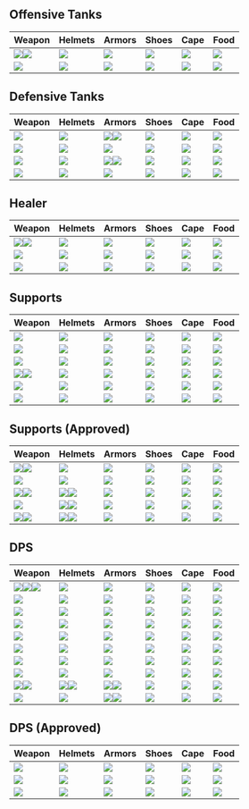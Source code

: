 ## Offensive Tanks

| Weapon | Helmets | Armors | Shoes | Cape | Food |
|---|---|---|---|---|---|
| ![](https://render.albiononline.com/v1/item/T8_MAIN_MACE@4.png)![](https://render.albiononline.com/v1/item/T8_OFF_SHIELD_AVALON@4.png) | ![](https://render.albiononline.com/v1/item/T8_HEAD_PLATE_SET2@4.png) | ![](https://render.albiononline.com/v1/item/T8_ARMOR_PLATE_HELL@4.png) | ![](https://render.albiononline.com/v1/item/T8_SHOES_LEATHER_SET2@4.png) | ![](https://render.albiononline.com/v1/item/T8_CAPEITEM_FW_MARTLOCK@4.png) | ![](https://render.albiononline.com/v1/item/T7_MEAL_OMELETTE_AVALON@3) |
| ![](https://render.albiononline.com/v1/item/T8_2H_HAMMER_AVALON@4.png) | ![](https://render.albiononline.com/v1/item/T8_HEAD_PLATE_SET2@4.png) | ![](https://render.albiononline.com/v1/item/T8_ARMOR_PLATE_HELL@4.png) | ![](https://render.albiononline.com/v1/item/T8_SHOES_LEATHER_SET2@4.png) | ![](https://render.albiononline.com/v1/item/T8_CAPEITEM_FW_MARTLOCK@4.png) | ![](https://render.albiononline.com/v1/item/T7_MEAL_OMELETTE_AVALON@3) |

## Defensive Tanks

| Weapon | Helmets | Armors | Shoes | Cape | Food |
|---|---|---|---|---|---|
| ![](https://render.albiononline.com/v1/item/T8_2H_QUARTERSTAFF_AVALON@4.png) | ![](https://render.albiononline.com/v1/item/T8_HEAD_LEATHER_SET3@4.png) | ![](https://render.albiononline.com/v1/item/T8_ARMOR_PLATE_FEY@4.png)![](https://render.albiononline.com/v1/item/T8_ARMOR_PLATE_SET2@4.png) | ![](https://render.albiononline.com/v1/item/T8_SHOES_LEATHER_SET1@4.png) | ![](https://render.albiononline.com/v1/item/T8_CAPEITEM_FW_LYMHURST@4.png) | ![](https://render.albiononline.com/v1/item/T7_MEAL_OMELETTE_AVALON@3) |
| ![](https://render.albiononline.com/v1/item/T8_2H_RAM_KEEPER@4.png) | ![](https://render.albiononline.com/v1/item/T8_HEAD_PLATE_KEEPER@4.png) | ![](https://render.albiononline.com/v1/item/T8_ARMOR_PLATE_SET3@4.png) | ![](https://render.albiononline.com/v1/item/T8_SHOES_LEATHER_SET2@4.png) | ![](https://render.albiononline.com/v1/item/T8_CAPEITEM_FW_MARTLOCK@4.png) | ![](https://render.albiononline.com/v1/item/T7_MEAL_OMELETTE_AVALON@3) |
| ![](https://render.albiononline.com/v1/item/T8_2H_MACE@4.png) | ![](https://render.albiononline.com/v1/item/T8_HEAD_PLATE_KEEPER@4.png) | ![](https://render.albiononline.com/v1/item/T8_ARMOR_PLATE_FEY@4.png)![](https://render.albiononline.com/v1/item/T8_ARMOR_PLATE_HELL@4.png) | ![](https://render.albiononline.com/v1/item/T8_SHOES_LEATHER_SET1@4.png) | ![](https://render.albiononline.com/v1/item/T8_CAPEITEM_FW_MARTLOCK@4.png) | ![](https://render.albiononline.com/v1/item/T7_MEAL_OMELETTE_AVALON@3) |
| ![](https://render.albiononline.com/v1/item/T8_2H_ICEGAUNTLETS_HELL@4.png) | ![](https://render.albiononline.com/v1/item/T8_HEAD_LEATHER_SET3@4.png) | ![](https://render.albiononline.com/v1/item/T8_ARMOR_PLATE_FEY@4.png) | ![](https://render.albiononline.com/v1/item/T8_SHOES_LEATHER_SET1@4.png) | ![](https://render.albiononline.com/v1/item/T8_CAPEITEM_FW_FORTSTERLING@4.png) | ![](https://render.albiononline.com/v1/item/T7_MEAL_OMELETTE_AVALON@3) |

## Healer

| Weapon | Helmets | Armors | Shoes | Cape | Food |
|---|---|---|---|---|---|
| ![](https://render.albiononline.com/v1/item/T8_MAIN_HOLYSTAFF_AVALON@4.png)![](https://render.albiononline.com/v1/item/T8_OFF_HORN_KEEPER@4.png) | ![](https://render.albiononline.com/v1/item/T8_HEAD_PLATE_SET2@4.png) | ![](https://render.albiononline.com/v1/item/T8_ARMOR_CLOTH_SET2@4.png) | ![](https://render.albiononline.com/v1/item/T8_SHOES_LEATHER_SET1@4.png) | ![](https://render.albiononline.com/v1/item/T8_CAPEITEM_FW_LYMHURST@4.png) | ![](https://render.albiononline.com/v1/item/T7_MEAL_OMELETTE_FISH@3) |
| ![](https://render.albiononline.com/v1/item/T8_2H_HOLYSTAFF_HELL@4.png) | ![](https://render.albiononline.com/v1/item/T8_HEAD_PLATE_SET2@4.png) | ![](https://render.albiononline.com/v1/item/T8_ARMOR_CLOTH_SET2@4.png) | ![](https://render.albiononline.com/v1/item/T8_SHOES_LEATHER_SET1@4.png) | ![](https://render.albiononline.com/v1/item/T8_CAPEITEM_FW_LYMHURST@4.png) | ![](https://render.albiononline.com/v1/item/T7_MEAL_OMELETTE_FISH@3) |
| ![](https://render.albiononline.com/v1/item/T8_2H_NATURESTAFF_HELL@4.png) | ![](https://render.albiononline.com/v1/item/T8_HEAD_LEATHER_SET3@4.png) | ![](https://render.albiononline.com/v1/item/T8_ARMOR_CLOTH_SET2@4.png) | ![](https://render.albiononline.com/v1/item/T8_SHOES_LEATHER_SET1@4.png) | ![](https://render.albiononline.com/v1/item/T8_CAPEITEM_FW_LYMHURST@4.png) | ![](https://render.albiononline.com/v1/item/T7_MEAL_OMELETTE_FISH@3) |

## Supports

| Weapon | Helmets | Armors | Shoes | Cape | Food |
|---|---|---|---|---|---|
| ![](https://render.albiononline.com/v1/item/T8_2H_ENIGMATICORB_MORGANA@4.png) | ![](https://render.albiononline.com/v1/item/T8_HEAD_LEATHER_SET3@4.png) | ![](https://render.albiononline.com/v1/item/T8_ARMOR_PLATE_HELL@4.png) | ![](https://render.albiononline.com/v1/item/T8_SHOES_LEATHER_SET1@4.png) | ![](https://render.albiononline.com/v1/item/T8_CAPEITEM_FW_FORTSTERLING@4.png) | ![](https://render.albiononline.com/v1/item/T7_MEAL_OMELETTE_AVALON@3) |
| ![](https://render.albiononline.com/v1/item/T8_2H_ARCANESTAFF_HELL@4.png) | ![](https://render.albiononline.com/v1/item/T8_HEAD_LEATHER_SET3@4.png) | ![](https://render.albiononline.com/v1/item/T8_ARMOR_PLATE_HELL@4.png) | ![](https://render.albiononline.com/v1/item/T8_SHOES_LEATHER_SET2@4.png) | ![](https://render.albiononline.com/v1/item/T8_CAPEITEM_FW_FORTSTERLING@4.png) | ![](https://render.albiononline.com/v1/item/T7_MEAL_OMELETTE_AVALON@3) |
| ![](https://render.albiononline.com/v1/item/T8_2H_ENIGMATICSTAFF@4.png) | ![](https://render.albiononline.com/v1/item/T8_HEAD_CLOTH_FEY@4.png) | ![](https://render.albiononline.com/v1/item/T8_ARMOR_PLATE_KEEPER@4.png) | ![](https://render.albiononline.com/v1/item/T8_SHOES_LEATHER_SET1@4.png) | ![](https://render.albiononline.com/v1/item/T8_CAPEITEM_FW_LYMHURST@4.png) | ![](https://render.albiononline.com/v1/item/T7_MEAL_OMELETTE_AVALON@3) |
| ![](https://render.albiononline.com/v1/item/T8_MAIN_CURSEDSTAFF_UNDEAD@4.png)![](https://render.albiononline.com/v1/item/T8_OFF_HORN_KEEPER@4.png) | ![](https://render.albiononline.com/v1/item/T8_HEAD_LEATHER_SET3@4.png) | ![](https://render.albiononline.com/v1/item/T8_ARMOR_PLATE_HELL@4.png) | ![](https://render.albiononline.com/v1/item/T8_SHOES_PLATE_UNDEAD@4.png) | ![](https://render.albiononline.com/v1/item/T8_CAPEITEM_FW_LYMHURST@4.png) | ![](https://render.albiononline.com/v1/item/T7_MEAL_OMELETTE_AVALON@3) |
| ![](https://render.albiononline.com/v1/item/T8_2H_CURSEDSTAFF_MORGANA@4.png) | ![](https://render.albiononline.com/v1/item/T8_HEAD_CLOTH_FEY@4.png) | ![](https://render.albiononline.com/v1/item/T8_ARMOR_CLOTH_SET1@4.png) | ![](https://render.albiononline.com/v1/item/T8_SHOES_PLATE_UNDEAD@4.png) | ![](https://render.albiononline.com/v1/item/T8_CAPEITEM_MORGANA@4.png) | ![](https://render.albiononline.com/v1/item/T7_MEAL_OMELETTE_AVALON@3) |
| ![](https://render.albiononline.com/v1/item/T8_2H_DUALMACE_AVALON@4.png) | ![](https://render.albiononline.com/v1/item/T8_HEAD_LEATHER_SET3@4.png) | ![](https://render.albiononline.com/v1/item/T8_ARMOR_PLATE_HELL@4.png) | ![](https://render.albiononline.com/v1/item/T8_SHOES_LEATHER_SET1@4.png) | ![](https://render.albiononline.com/v1/item/T8_CAPEITEM_FW_LYMHURST@4.png) | ![](https://render.albiononline.com/v1/item/T7_MEAL_OMELETTE_AVALON@3) |

## Supports (Approved)

| Weapon | Helmets | Armors | Shoes | Cape | Food |
|---|---|---|---|---|---|
| ![](https://render.albiononline.com/v1/item/T8_MAIN_ARCANESTAFF_UNDEAD@4.png)![](https://render.albiononline.com/v1/item/T8_OFF_TOTEM_KEEPER@4.png) | ![](https://render.albiononline.com/v1/item/T8_HEAD_PLATE_SET2@4.png) | ![](https://render.albiononline.com/v1/item/T8_ARMOR_PLATE_HELL@4.png) | ![](https://render.albiononline.com/v1/item/T8_SHOES_LEATHER_FEY@4.png) | ![](https://render.albiononline.com/v1/item/T8_CAPEITEM_FW_MARTLOCK@4.png) | ![](https://render.albiononline.com/v1/item/T7_MEAL_OMELETTE_AVALON@3) |
| ![](https://render.albiononline.com/v1/item/T8_2H_HAMMER_AVALON@4.png) | ![](https://render.albiononline.com/v1/item/T8_HEAD_CLOTH_SET2@4.png) | ![](https://render.albiononline.com/v1/item/T8_ARMOR_PLATE_SET3@4.png) | ![](https://render.albiononline.com/v1/item/T8_SHOES_LEATHER_SET2@4.png) | ![](https://render.albiononline.com/v1/item/T8_CAPEITEM_FW_MARTLOCK@4.png) | ![](https://render.albiononline.com/v1/item/T7_MEAL_OMELETTE_AVALON@3) |
| ![](https://render.albiononline.com/v1/item/T8_MAIN_ROCKMACE_KEEPER@4.png)![](https://render.albiononline.com/v1/item/T8_OFF_HORN_KEEPER@4.png) | ![](https://render.albiononline.com/v1/item/T8_HEAD_LEATHER_SET3@4.png)![](https://render.albiononline.com/v1/item/T8_HEAD_PLATE_SET2@4.png) | ![](https://render.albiononline.com/v1/item/T8_ARMOR_PLATE_HELL@4.png) | ![](https://render.albiononline.com/v1/item/T8_SHOES_LEATHER_SET2@4.png) | ![](https://render.albiononline.com/v1/item/T8_CAPEITEM_FW_MARTLOCK@4.png) | ![](https://render.albiononline.com/v1/item/T7_MEAL_OMELETTE_AVALON@3) |
| ![](https://render.albiononline.com/v1/item/T8_2H_ARCANESTAFF@4.png) | ![](https://render.albiononline.com/v1/item/T8_HEAD_LEATHER_HELL@4.png)![](https://render.albiononline.com/v1/item/T8_HEAD_CLOTH_SET2@4.png) | ![](https://render.albiononline.com/v1/item/T8_ARMOR_PLATE_FEY@4.png) | ![](https://render.albiononline.com/v1/item/T8_SHOES_LEATHER_SET1@4.png) | ![](https://render.albiononline.com/v1/item/T8_CAPEITEM_FW_MARTLOCK@4.png) | ![](https://render.albiononline.com/v1/item/T7_MEAL_OMELETTE_AVALON@3) |
| ![](https://render.albiononline.com/v1/item/T8_MAIN_ARCANESTAFF@4.png)![](https://render.albiononline.com/v1/item/T8_OFF_HORN_KEEPER@4.png) | ![](https://render.albiononline.com/v1/item/T8_HEAD_LEATHER_HELL@4.png)![](https://render.albiononline.com/v1/item/T8_HEAD_CLOTH_SET2@4.png) | ![](https://render.albiononline.com/v1/item/T8_ARMOR_PLATE_FEY@4.png) | ![](https://render.albiononline.com/v1/item/T8_SHOES_LEATHER_SET1@4.png) | ![](https://render.albiononline.com/v1/item/T8_CAPEITEM_FW_MARTLOCK@4.png) | ![](https://render.albiononline.com/v1/item/T7_MEAL_OMELETTE_AVALON@3) |

## DPS

| Weapon | Helmets | Armors | Shoes | Cape | Food |
|---|---|---|---|---|---|
| ![](https://render.albiononline.com/v1/item/T8_MAIN_DAGGER_HELL@4.png)![](https://render.albiononline.com/v1/item/T8_OFF_SPIKEDSHIELD_MORGANA@4.png)![](https://render.albiononline.com/v1/item/T8_OFF_DEMONSKULL_HELL@4.png) | ![](https://render.albiononline.com/v1/item/T8_HEAD_PLATE_SET2@4.png) | ![](https://render.albiononline.com/v1/item/T8_ARMOR_LEATHER_AVALON@4.png) | ![](https://render.albiononline.com/v1/item/T8_SHOES_PLATE_UNDEAD@4.png) | ![](https://render.albiononline.com/v1/item/T8_CAPEITEM_FW_LYMHURST@4.png) | ![](https://render.albiononline.com/v1/item/T8_MEAL_STEW@3) |
| ![](https://render.albiononline.com/v1/item/T8_2H_KNUCKLES_AVALON@4.png) | ![](https://render.albiononline.com/v1/item/T8_HEAD_PLATE_SET2@4.png) | ![](https://render.albiononline.com/v1/item/T8_ARMOR_LEATHER_AVALON@4.png) | ![](https://render.albiononline.com/v1/item/T8_SHOES_PLATE_UNDEAD@4.png) | ![](https://render.albiononline.com/v1/item/T8_CAPEITEM_FW_LYMHURST@4.png) | ![](https://render.albiononline.com/v1/item/T8_MEAL_STEW@3) |
| ![](https://render.albiononline.com/v1/item/T8_2H_KNUCKLES_SET3@4.png) | ![](https://render.albiononline.com/v1/item/T8_HEAD_PLATE_SET2@4.png) | ![](https://render.albiononline.com/v1/item/T8_ARMOR_LEATHER_AVALON@4.png) | ![](https://render.albiononline.com/v1/item/T8_SHOES_PLATE_UNDEAD@4.png) | ![](https://render.albiononline.com/v1/item/T8_CAPEITEM_FW_LYMHURST@4.png) | ![](https://render.albiononline.com/v1/item/T8_MEAL_STEW@3) |
| ![](https://render.albiononline.com/v1/item/T8_2H_HARPOON_HELL@4.png) | ![](https://render.albiononline.com/v1/item/T8_HEAD_PLATE_SET2@4.png) | ![](https://render.albiononline.com/v1/item/T8_ARMOR_LEATHER_AVALON@4.png) | ![](https://render.albiononline.com/v1/item/T8_SHOES_PLATE_UNDEAD@4.png) | ![](https://render.albiononline.com/v1/item/T8_CAPEITEM_FW_LYMHURST@4.png) | ![](https://render.albiononline.com/v1/item/T7_MEAL_OMELETTE_AVALON@3) |
| ![](https://render.albiononline.com/v1/item/T8_2H_DAGGER_KATAR_AVALON@4.png) | ![](https://render.albiononline.com/v1/item/T8_HEAD_PLATE_SET2@4.png) | ![](https://render.albiononline.com/v1/item/T8_ARMOR_LEATHER_AVALON@4.png) | ![](https://render.albiononline.com/v1/item/T8_SHOES_PLATE_UNDEAD@4.png) | ![](https://render.albiononline.com/v1/item/T8_CAPEITEM_FW_LYMHURST@4.png) | ![](https://render.albiononline.com/v1/item/T8_MEAL_STEW@3) |
| ![](https://render.albiononline.com/v1/item/T8_2H_CLEAVER_HELL@4.png) | ![](https://render.albiononline.com/v1/item/T8_HEAD_PLATE_SET2@4.png) | ![](https://render.albiononline.com/v1/item/T8_ARMOR_PLATE_HELL@4.png) | ![](https://render.albiononline.com/v1/item/T8_SHOES_PLATE_UNDEAD@4.png) | ![](https://render.albiononline.com/v1/item/T8_CAPEITEM_FW_LYMHURST@4.png) | ![](https://render.albiononline.com/v1/item/T7_MEAL_OMELETTE_AVALON@3) |
| ![](https://render.albiononline.com/v1/item/T8_2H_AXE_AVALON@4.png) | ![](https://render.albiononline.com/v1/item/T8_HEAD_PLATE_SET2@4.png) | ![](https://render.albiononline.com/v1/item/T8_ARMOR_PLATE_HELL@4.png) | ![](https://render.albiononline.com/v1/item/T8_SHOES_PLATE_UNDEAD@4.png) | ![](https://render.albiononline.com/v1/item/T8_CAPEITEM_FW_LYMHURST@4.png) | ![](https://render.albiononline.com/v1/item/T7_MEAL_OMELETTE_AVALON@3) |
| ![](https://render.albiononline.com/v1/item/T8_2H_ICECRYSTAL_UNDEAD@4.png) | ![](https://render.albiononline.com/v1/item/T8_HEAD_LEATHER_SET3@4.png) | ![](https://render.albiononline.com/v1/item/T8_ARMOR_CLOTH_SET1@4.png) | ![](https://render.albiononline.com/v1/item/T8_SHOES_CLOTH_ROYAL@4.png) | ![](https://render.albiononline.com/v1/item/T8_CAPEITEM_MORGANA@4.png) | ![](https://render.albiononline.com/v1/item/T8_MEAL_STEW@3) |
| ![](https://render.albiononline.com/v1/item/T8_MAIN_SCIMITAR_MORGANA@4.png)![](https://render.albiononline.com/v1/item/T8_OFF_LAMP_UNDEAD@4.png) | ![](https://render.albiononline.com/v1/item/T8_HEAD_CLOTH_AVALON@4.png)![](https://render.albiononline.com/v1/item/T8_HEAD_PLATE_SET2@4.png) | ![](https://render.albiononline.com/v1/item/T8_ARMOR_CLOTH_AVALON@4.png)![](https://render.albiononline.com/v1/item/T8_ARMOR_LEATHER_AVALON@4.png) | ![](https://render.albiononline.com/v1/item/T8_SHOES_PLATE_UNDEAD@4.png) | ![](https://render.albiononline.com/v1/item/T8_CAPEITEM_FW_MARTLOCK@4.png) | ![](https://render.albiononline.com/v1/item/T8_MEAL_STEW@3) |
| ![](https://render.albiononline.com/v1/item/T8_2H_KNUCKLES_HELL@4.png) | ![](https://render.albiononline.com/v1/item/T8_HEAD_CLOTH_AVALON@4.png) | ![](https://render.albiononline.com/v1/item/T8_ARMOR_LEATHER_AVALON@4.png)![](https://render.albiononline.com/v1/item/T8_ARMOR_LEATHER_SET3@4.png) | ![](https://render.albiononline.com/v1/item/T8_SHOES_PLATE_UNDEAD@4.png) | ![](https://render.albiononline.com/v1/item/T8_CAPEITEM_MORGANA@4.png) | ![](https://render.albiononline.com/v1/item/T8_MEAL_STEW@3) |

## DPS (Approved)

| Weapon | Helmets | Armors | Shoes | Cape | Food |
|---|---|---|---|---|---|
| ![](https://render.albiononline.com/v1/item/T8_2H_KNUCKLES_KEEPER@4.png) | ![](https://render.albiononline.com/v1/item/T8_HEAD_PLATE_SET2@4.png) | ![](https://render.albiononline.com/v1/item/T8_ARMOR_LEATHER_AVALON@4.png) | ![](https://render.albiononline.com/v1/item/T8_SHOES_PLATE_UNDEAD@4.png) | ![](https://render.albiononline.com/v1/item/T8_CAPEITEM_FW_LYMHURST@4.png) | ![](https://render.albiononline.com/v1/item/T8_MEAL_STEW@3) |
| ![](https://render.albiononline.com/v1/item/T8_2H_SCYTHE_HELL@4.png) | ![](https://render.albiononline.com/v1/item/T8_HEAD_PLATE_SET2@4.png) | ![](https://render.albiononline.com/v1/item/T8_ARMOR_LEATHER_AVALON@4.png) | ![](https://render.albiononline.com/v1/item/T8_SHOES_PLATE_UNDEAD@4.png) | ![](https://render.albiononline.com/v1/item/T8_CAPEITEM_FW_LYMHURST@4.png) | ![](https://render.albiononline.com/v1/item/T8_MEAL_STEW@3) |
| ![](https://render.albiononline.com/v1/item/T8_2H_FIRESTAFF_HELL@4.png) | ![](https://render.albiononline.com/v1/item/T8_HEAD_LEATHER_SET3@4.png) | ![](https://render.albiononline.com/v1/item/T8_ARMOR_CLOTH_SET1@4.png) | ![](https://render.albiononline.com/v1/item/T8_SHOES_CLOTH_ROYAL@4.png) | ![](https://render.albiononline.com/v1/item/T8_CAPEITEM_FW_FORTSTERLING@4.png) | ![](https://render.albiononline.com/v1/item/T8_MEAL_STEW@3) |
